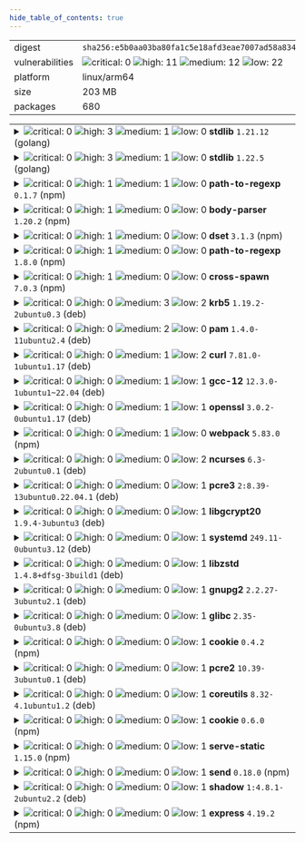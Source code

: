 ```yaml
---
hide_table_of_contents: true
---
```


<table>
<tr><td>digest</td><td><code>sha256:e5b0aa03ba80fa1c5e18afd3eae7007ad58a83465a9b56c95b90884913019af8</code></td><tr><tr><td>vulnerabilities</td><td><img alt="critical: 0" src="https://img.shields.io/badge/critical-0-lightgrey"/> <img alt="high: 11" src="https://img.shields.io/badge/high-11-e25d68"/> <img alt="medium: 12" src="https://img.shields.io/badge/medium-12-fbb552"/> <img alt="low: 22" src="https://img.shields.io/badge/low-22-fce1a9"/> <!-- unspecified: 0 --></td></tr>
<tr><td>platform</td><td>linux/arm64</td></tr>
<tr><td>size</td><td>203 MB</td></tr>
<tr><td>packages</td><td>680</td></tr>
</table>
</details></table>
</details>

<table>
<tr><td valign="top">
<details><summary><img alt="critical: 0" src="https://img.shields.io/badge/C-0-lightgrey"/> <img alt="high: 3" src="https://img.shields.io/badge/H-3-e25d68"/> <img alt="medium: 1" src="https://img.shields.io/badge/M-1-fbb552"/> <img alt="low: 0" src="https://img.shields.io/badge/L-0-lightgrey"/> <!-- unspecified: 0 --><strong>stdlib</strong> <code>1.21.12</code> (golang)</summary>

<small><code>pkg:golang/stdlib@1.21.12</code></small><br/>
<a href="https://scout.docker.com/v/CVE-2024-34158?s=golang&n=stdlib&t=golang&vr=%3C1.22.7"><img alt="high : CVE--2024--34158" src="https://img.shields.io/badge/CVE--2024--34158-lightgrey?label=high%20&labelColor=e25d68"/></a> 

<table>
<tr><td>Affected range</td><td><code>&lt;1.22.7</code></td></tr>
<tr><td>Fixed version</td><td><code>1.22.7</code></td></tr>
<tr><td>EPSS Score</td><td><code>0.045%</code></td></tr>
<tr><td>EPSS Percentile</td><td><code>17th percentile</code></td></tr>
</table>

<details><summary>Description</summary>
<blockquote>

Calling Parse on a "// +build" build tag line with deeply nested expressions can cause a panic due to stack exhaustion.

</blockquote>
</details>

<a href="https://scout.docker.com/v/CVE-2024-34156?s=golang&n=stdlib&t=golang&vr=%3C1.22.7"><img alt="high : CVE--2024--34156" src="https://img.shields.io/badge/CVE--2024--34156-lightgrey?label=high%20&labelColor=e25d68"/></a> 

<table>
<tr><td>Affected range</td><td><code>&lt;1.22.7</code></td></tr>
<tr><td>Fixed version</td><td><code>1.22.7</code></td></tr>
<tr><td>EPSS Score</td><td><code>0.045%</code></td></tr>
<tr><td>EPSS Percentile</td><td><code>17th percentile</code></td></tr>
</table>

<details><summary>Description</summary>
<blockquote>

Calling Decoder.Decode on a message which contains deeply nested structures can cause a panic due to stack exhaustion. This is a follow-up to CVE-2022-30635.

</blockquote>
</details>

<a href="https://scout.docker.com/v/CVE-2022-30635?s=golang&n=stdlib&t=golang&vr=%3C1.22.7"><img alt="high : CVE--2022--30635" src="https://img.shields.io/badge/CVE--2022--30635-lightgrey?label=high%20&labelColor=e25d68"/></a> 

<table>
<tr><td>Affected range</td><td><code>&lt;1.22.7</code></td></tr>
<tr><td>Fixed version</td><td><code>1.22.7</code></td></tr>
<tr><td>EPSS Score</td><td><code>0.218%</code></td></tr>
<tr><td>EPSS Percentile</td><td><code>59th percentile</code></td></tr>
</table>

<details><summary>Description</summary>
<blockquote>

Calling Decoder.Decode on a message which contains deeply nested structures can cause a panic due to stack exhaustion. This is a follow-up to CVE-2022-30635.

</blockquote>
</details>

<a href="https://scout.docker.com/v/CVE-2024-34155?s=golang&n=stdlib&t=golang&vr=%3C1.22.7"><img alt="medium : CVE--2024--34155" src="https://img.shields.io/badge/CVE--2024--34155-lightgrey?label=medium%20&labelColor=fbb552"/></a> 

<table>
<tr><td>Affected range</td><td><code>&lt;1.22.7</code></td></tr>
<tr><td>Fixed version</td><td><code>1.22.7</code></td></tr>
<tr><td>EPSS Score</td><td><code>0.045%</code></td></tr>
<tr><td>EPSS Percentile</td><td><code>17th percentile</code></td></tr>
</table>

<details><summary>Description</summary>
<blockquote>

Calling any of the Parse functions on Go source code which contains deeply nested literals can cause a panic due to stack exhaustion.

</blockquote>
</details>
</details></td></tr>

<tr><td valign="top">
<details><summary><img alt="critical: 0" src="https://img.shields.io/badge/C-0-lightgrey"/> <img alt="high: 3" src="https://img.shields.io/badge/H-3-e25d68"/> <img alt="medium: 1" src="https://img.shields.io/badge/M-1-fbb552"/> <img alt="low: 0" src="https://img.shields.io/badge/L-0-lightgrey"/> <!-- unspecified: 0 --><strong>stdlib</strong> <code>1.22.5</code> (golang)</summary>

<small><code>pkg:golang/stdlib@1.22.5</code></small><br/>
<a href="https://scout.docker.com/v/CVE-2024-34158?s=golang&n=stdlib&t=golang&vr=%3C1.22.7"><img alt="high : CVE--2024--34158" src="https://img.shields.io/badge/CVE--2024--34158-lightgrey?label=high%20&labelColor=e25d68"/></a> 

<table>
<tr><td>Affected range</td><td><code>&lt;1.22.7</code></td></tr>
<tr><td>Fixed version</td><td><code>1.22.7</code></td></tr>
<tr><td>EPSS Score</td><td><code>0.045%</code></td></tr>
<tr><td>EPSS Percentile</td><td><code>17th percentile</code></td></tr>
</table>

<details><summary>Description</summary>
<blockquote>

Calling Parse on a "// +build" build tag line with deeply nested expressions can cause a panic due to stack exhaustion.

</blockquote>
</details>

<a href="https://scout.docker.com/v/CVE-2024-34156?s=golang&n=stdlib&t=golang&vr=%3C1.22.7"><img alt="high : CVE--2024--34156" src="https://img.shields.io/badge/CVE--2024--34156-lightgrey?label=high%20&labelColor=e25d68"/></a> 

<table>
<tr><td>Affected range</td><td><code>&lt;1.22.7</code></td></tr>
<tr><td>Fixed version</td><td><code>1.22.7</code></td></tr>
<tr><td>EPSS Score</td><td><code>0.045%</code></td></tr>
<tr><td>EPSS Percentile</td><td><code>17th percentile</code></td></tr>
</table>

<details><summary>Description</summary>
<blockquote>

Calling Decoder.Decode on a message which contains deeply nested structures can cause a panic due to stack exhaustion. This is a follow-up to CVE-2022-30635.

</blockquote>
</details>

<a href="https://scout.docker.com/v/CVE-2022-30635?s=golang&n=stdlib&t=golang&vr=%3C1.22.7"><img alt="high : CVE--2022--30635" src="https://img.shields.io/badge/CVE--2022--30635-lightgrey?label=high%20&labelColor=e25d68"/></a> 

<table>
<tr><td>Affected range</td><td><code>&lt;1.22.7</code></td></tr>
<tr><td>Fixed version</td><td><code>1.22.7</code></td></tr>
<tr><td>EPSS Score</td><td><code>0.218%</code></td></tr>
<tr><td>EPSS Percentile</td><td><code>59th percentile</code></td></tr>
</table>

<details><summary>Description</summary>
<blockquote>

Calling Decoder.Decode on a message which contains deeply nested structures can cause a panic due to stack exhaustion. This is a follow-up to CVE-2022-30635.

</blockquote>
</details>

<a href="https://scout.docker.com/v/CVE-2024-34155?s=golang&n=stdlib&t=golang&vr=%3C1.22.7"><img alt="medium : CVE--2024--34155" src="https://img.shields.io/badge/CVE--2024--34155-lightgrey?label=medium%20&labelColor=fbb552"/></a> 

<table>
<tr><td>Affected range</td><td><code>&lt;1.22.7</code></td></tr>
<tr><td>Fixed version</td><td><code>1.22.7</code></td></tr>
<tr><td>EPSS Score</td><td><code>0.045%</code></td></tr>
<tr><td>EPSS Percentile</td><td><code>17th percentile</code></td></tr>
</table>

<details><summary>Description</summary>
<blockquote>

Calling any of the Parse functions on Go source code which contains deeply nested literals can cause a panic due to stack exhaustion.

</blockquote>
</details>
</details></td></tr>

<tr><td valign="top">
<details><summary><img alt="critical: 0" src="https://img.shields.io/badge/C-0-lightgrey"/> <img alt="high: 1" src="https://img.shields.io/badge/H-1-e25d68"/> <img alt="medium: 1" src="https://img.shields.io/badge/M-1-fbb552"/> <img alt="low: 0" src="https://img.shields.io/badge/L-0-lightgrey"/> <!-- unspecified: 0 --><strong>path-to-regexp</strong> <code>0.1.7</code> (npm)</summary>

<small><code>pkg:npm/path-to-regexp@0.1.7</code></small><br/>
<a href="https://scout.docker.com/v/CVE-2024-45296?s=github&n=path-to-regexp&t=npm&vr=%3C0.1.10"><img alt="high 7.7: CVE--2024--45296" src="https://img.shields.io/badge/CVE--2024--45296-lightgrey?label=high%207.7&labelColor=e25d68"/></a> <i>Inefficient Regular Expression Complexity</i>

<table>
<tr><td>Affected range</td><td><code>&lt;0.1.10</code></td></tr>
<tr><td>Fixed version</td><td><code>0.1.10</code></td></tr>
<tr><td>CVSS Score</td><td><code>7.7</code></td></tr>
<tr><td>CVSS Vector</td><td><code>CVSS:4.0/AV:N/AC:L/AT:N/PR:N/UI:N/VC:N/VI:N/VA:H/SC:N/SI:N/SA:N/E:P</code></td></tr>
<tr><td>EPSS Score</td><td><code>0.045%</code></td></tr>
<tr><td>EPSS Percentile</td><td><code>17th percentile</code></td></tr>
</table>

<details><summary>Description</summary>
<blockquote>

### Impact

A bad regular expression is generated any time you have two parameters within a single segment, separated by something that is not a period (`.`). For example, `/:a-:b`.

### Patches

For users of 0.1, upgrade to `0.1.10`. All other users should upgrade to `8.0.0`.

These versions add backtrack protection when a custom regex pattern is not provided:

- [0.1.10](https://github.com/pillarjs/path-to-regexp/releases/tag/v0.1.10)
- [1.9.0](https://github.com/pillarjs/path-to-regexp/releases/tag/v1.9.0)
- [3.3.0](https://github.com/pillarjs/path-to-regexp/releases/tag/v3.3.0)
- [6.3.0](https://github.com/pillarjs/path-to-regexp/releases/tag/v6.3.0)

They do not protect against vulnerable user supplied capture groups. Protecting against explicit user patterns is out of scope for old versions and not considered a vulnerability.

Version [7.1.0](https://github.com/pillarjs/path-to-regexp/releases/tag/v7.1.0) can enable `strict: true` and get an error when the regular expression might be bad.

Version [8.0.0](https://github.com/pillarjs/path-to-regexp/releases/tag/v8.0.0) removes the features that can cause a ReDoS.

### Workarounds

All versions can be patched by providing a custom regular expression for parameters after the first in a single segment. As long as the custom regular expression does not match the text before the parameter, you will be safe. For example, change `/:a-:b` to `/:a-:b([^-/]+)`.

If paths cannot be rewritten and versions cannot be upgraded, another alternative is to limit the URL length. For example, halving the attack string improves performance by 4x faster.

### Details

Using `/:a-:b` will produce the regular expression `/^\/([^\/]+?)-([^\/]+?)\/?$/`. This can be exploited by a path such as `/a${'-a'.repeat(8_000)}/a`. [OWASP](https://owasp.org/www-community/attacks/Regular_expression_Denial_of_Service_-_ReDoS) has a good example of why this occurs, but the TL;DR is the `/a` at the end ensures this route would never match but due to naive backtracking it will still attempt every combination of the `:a-:b` on the repeated 8,000 `-a`.

Because JavaScript is single threaded and regex matching runs on the main thread, poor performance will block the event loop and can lead to a DoS. In local benchmarks, exploiting the unsafe regex will result in performance that is over 1000x worse than the safe regex. In a more realistic environment using Express v4 and 10 concurrent connections, this translated to average latency of ~600ms vs 1ms.

### References

* [OWASP](https://owasp.org/www-community/attacks/Regular_expression_Denial_of_Service_-_ReDoS)
* [Detailed blog post](https://blakeembrey.com/posts/2024-09-web-redos/)

</blockquote>
</details>

<a href="https://scout.docker.com/v/CVE-2024-52798?s=github&n=path-to-regexp&t=npm&vr=%3C0.1.12"><img alt="medium : CVE--2024--52798" src="https://img.shields.io/badge/CVE--2024--52798-lightgrey?label=medium%20&labelColor=fbb552"/></a> <i>Inefficient Regular Expression Complexity</i>

<table>
<tr><td>Affected range</td><td><code>&lt;0.1.12</code></td></tr>
<tr><td>Fixed version</td><td><code>0.1.12</code></td></tr>
<tr><td>EPSS Score</td><td><code>0.043%</code></td></tr>
<tr><td>EPSS Percentile</td><td><code>11th percentile</code></td></tr>
</table>

<details><summary>Description</summary>
<blockquote>

### Impact

The regular expression that is vulnerable to backtracking can be generated in the 0.1.x release of `path-to-regexp`, originally reported in CVE-2024-45296

### Patches

Upgrade to 0.1.12.

### Workarounds

Avoid using two parameters within a single path segment, when the separator is not `.` (e.g. no `/:a-:b`). Alternatively, you can define the regex used for both parameters and ensure they do not overlap to allow backtracking.

### References

- https://github.com/advisories/GHSA-9wv6-86v2-598j
- https://blakeembrey.com/posts/2024-09-web-redos/

</blockquote>
</details>
</details></td></tr>

<tr><td valign="top">
<details><summary><img alt="critical: 0" src="https://img.shields.io/badge/C-0-lightgrey"/> <img alt="high: 1" src="https://img.shields.io/badge/H-1-e25d68"/> <img alt="medium: 0" src="https://img.shields.io/badge/M-0-lightgrey"/> <img alt="low: 0" src="https://img.shields.io/badge/L-0-lightgrey"/> <!-- unspecified: 0 --><strong>body-parser</strong> <code>1.20.2</code> (npm)</summary>

<small><code>pkg:npm/body-parser@1.20.2</code></small><br/>
<a href="https://scout.docker.com/v/CVE-2024-45590?s=github&n=body-parser&t=npm&vr=%3C1.20.3"><img alt="high 8.7: CVE--2024--45590" src="https://img.shields.io/badge/CVE--2024--45590-lightgrey?label=high%208.7&labelColor=e25d68"/></a> <i>Asymmetric Resource Consumption (Amplification)</i>

<table>
<tr><td>Affected range</td><td><code>&lt;1.20.3</code></td></tr>
<tr><td>Fixed version</td><td><code>1.20.3</code></td></tr>
<tr><td>CVSS Score</td><td><code>8.7</code></td></tr>
<tr><td>CVSS Vector</td><td><code>CVSS:4.0/AV:N/AC:L/AT:N/PR:N/UI:N/VC:N/VI:N/VA:H/SC:N/SI:N/SA:N</code></td></tr>
<tr><td>EPSS Score</td><td><code>0.046%</code></td></tr>
<tr><td>EPSS Percentile</td><td><code>19th percentile</code></td></tr>
</table>

<details><summary>Description</summary>
<blockquote>

### Impact

body-parser <1.20.3 is vulnerable to denial of service when url encoding is enabled. A malicious actor using a specially crafted payload could flood the server with a large number of requests, resulting in denial of service.

### Patches

this issue is patched in 1.20.3

### References


</blockquote>
</details>
</details></td></tr>

<tr><td valign="top">
<details><summary><img alt="critical: 0" src="https://img.shields.io/badge/C-0-lightgrey"/> <img alt="high: 1" src="https://img.shields.io/badge/H-1-e25d68"/> <img alt="medium: 0" src="https://img.shields.io/badge/M-0-lightgrey"/> <img alt="low: 0" src="https://img.shields.io/badge/L-0-lightgrey"/> <!-- unspecified: 0 --><strong>dset</strong> <code>3.1.3</code> (npm)</summary>

<small><code>pkg:npm/dset@3.1.3</code></small><br/>
<a href="https://scout.docker.com/v/CVE-2024-21529?s=github&n=dset&t=npm&vr=%3C3.1.4"><img alt="high 8.8: CVE--2024--21529" src="https://img.shields.io/badge/CVE--2024--21529-lightgrey?label=high%208.8&labelColor=e25d68"/></a> <i>Improperly Controlled Modification of Object Prototype Attributes ('Prototype Pollution')</i>

<table>
<tr><td>Affected range</td><td><code>&lt;3.1.4</code></td></tr>
<tr><td>Fixed version</td><td><code>3.1.4</code></td></tr>
<tr><td>CVSS Score</td><td><code>8.8</code></td></tr>
<tr><td>CVSS Vector</td><td><code>CVSS:4.0/AV:N/AC:L/AT:N/PR:N/UI:N/VC:N/VI:H/VA:L/SC:N/SI:N/SA:N</code></td></tr>
<tr><td>EPSS Score</td><td><code>0.043%</code></td></tr>
<tr><td>EPSS Percentile</td><td><code>11th percentile</code></td></tr>
</table>

<details><summary>Description</summary>
<blockquote>

Versions of the package dset before 3.1.4 are vulnerable to Prototype Pollution via the dset function due improper user input sanitization. This vulnerability allows the attacker to inject malicious object property using the built-in Object property __proto__, which is recursively assigned to all the objects in the program.

</blockquote>
</details>
</details></td></tr>

<tr><td valign="top">
<details><summary><img alt="critical: 0" src="https://img.shields.io/badge/C-0-lightgrey"/> <img alt="high: 1" src="https://img.shields.io/badge/H-1-e25d68"/> <img alt="medium: 0" src="https://img.shields.io/badge/M-0-lightgrey"/> <img alt="low: 0" src="https://img.shields.io/badge/L-0-lightgrey"/> <!-- unspecified: 0 --><strong>path-to-regexp</strong> <code>1.8.0</code> (npm)</summary>

<small><code>pkg:npm/path-to-regexp@1.8.0</code></small><br/>
<a href="https://scout.docker.com/v/CVE-2024-45296?s=github&n=path-to-regexp&t=npm&vr=%3E%3D0.2.0%2C%3C1.9.0"><img alt="high 7.7: CVE--2024--45296" src="https://img.shields.io/badge/CVE--2024--45296-lightgrey?label=high%207.7&labelColor=e25d68"/></a> <i>Inefficient Regular Expression Complexity</i>

<table>
<tr><td>Affected range</td><td><code>>=0.2.0<br/><1.9.0</code></td></tr>
<tr><td>Fixed version</td><td><code>1.9.0</code></td></tr>
<tr><td>CVSS Score</td><td><code>7.7</code></td></tr>
<tr><td>CVSS Vector</td><td><code>CVSS:4.0/AV:N/AC:L/AT:N/PR:N/UI:N/VC:N/VI:N/VA:H/SC:N/SI:N/SA:N/E:P</code></td></tr>
<tr><td>EPSS Score</td><td><code>0.045%</code></td></tr>
<tr><td>EPSS Percentile</td><td><code>17th percentile</code></td></tr>
</table>

<details><summary>Description</summary>
<blockquote>

### Impact

A bad regular expression is generated any time you have two parameters within a single segment, separated by something that is not a period (`.`). For example, `/:a-:b`.

### Patches

For users of 0.1, upgrade to `0.1.10`. All other users should upgrade to `8.0.0`.

These versions add backtrack protection when a custom regex pattern is not provided:

- [0.1.10](https://github.com/pillarjs/path-to-regexp/releases/tag/v0.1.10)
- [1.9.0](https://github.com/pillarjs/path-to-regexp/releases/tag/v1.9.0)
- [3.3.0](https://github.com/pillarjs/path-to-regexp/releases/tag/v3.3.0)
- [6.3.0](https://github.com/pillarjs/path-to-regexp/releases/tag/v6.3.0)

They do not protect against vulnerable user supplied capture groups. Protecting against explicit user patterns is out of scope for old versions and not considered a vulnerability.

Version [7.1.0](https://github.com/pillarjs/path-to-regexp/releases/tag/v7.1.0) can enable `strict: true` and get an error when the regular expression might be bad.

Version [8.0.0](https://github.com/pillarjs/path-to-regexp/releases/tag/v8.0.0) removes the features that can cause a ReDoS.

### Workarounds

All versions can be patched by providing a custom regular expression for parameters after the first in a single segment. As long as the custom regular expression does not match the text before the parameter, you will be safe. For example, change `/:a-:b` to `/:a-:b([^-/]+)`.

If paths cannot be rewritten and versions cannot be upgraded, another alternative is to limit the URL length. For example, halving the attack string improves performance by 4x faster.

### Details

Using `/:a-:b` will produce the regular expression `/^\/([^\/]+?)-([^\/]+?)\/?$/`. This can be exploited by a path such as `/a${'-a'.repeat(8_000)}/a`. [OWASP](https://owasp.org/www-community/attacks/Regular_expression_Denial_of_Service_-_ReDoS) has a good example of why this occurs, but the TL;DR is the `/a` at the end ensures this route would never match but due to naive backtracking it will still attempt every combination of the `:a-:b` on the repeated 8,000 `-a`.

Because JavaScript is single threaded and regex matching runs on the main thread, poor performance will block the event loop and can lead to a DoS. In local benchmarks, exploiting the unsafe regex will result in performance that is over 1000x worse than the safe regex. In a more realistic environment using Express v4 and 10 concurrent connections, this translated to average latency of ~600ms vs 1ms.

### References

* [OWASP](https://owasp.org/www-community/attacks/Regular_expression_Denial_of_Service_-_ReDoS)
* [Detailed blog post](https://blakeembrey.com/posts/2024-09-web-redos/)

</blockquote>
</details>
</details></td></tr>

<tr><td valign="top">
<details><summary><img alt="critical: 0" src="https://img.shields.io/badge/C-0-lightgrey"/> <img alt="high: 1" src="https://img.shields.io/badge/H-1-e25d68"/> <img alt="medium: 0" src="https://img.shields.io/badge/M-0-lightgrey"/> <img alt="low: 0" src="https://img.shields.io/badge/L-0-lightgrey"/> <!-- unspecified: 0 --><strong>cross-spawn</strong> <code>7.0.3</code> (npm)</summary>

<small><code>pkg:npm/cross-spawn@7.0.3</code></small><br/>
<a href="https://scout.docker.com/v/CVE-2024-21538?s=github&n=cross-spawn&t=npm&vr=%3E%3D7.0.0%2C%3C7.0.5"><img alt="high 7.5: CVE--2024--21538" src="https://img.shields.io/badge/CVE--2024--21538-lightgrey?label=high%207.5&labelColor=e25d68"/></a> <i>Inefficient Regular Expression Complexity</i>

<table>
<tr><td>Affected range</td><td><code>>=7.0.0<br/><7.0.5</code></td></tr>
<tr><td>Fixed version</td><td><code>7.0.5</code></td></tr>
<tr><td>CVSS Score</td><td><code>7.5</code></td></tr>
<tr><td>CVSS Vector</td><td><code>CVSS:3.1/AV:N/AC:L/PR:N/UI:N/S:U/C:N/I:N/A:H</code></td></tr>
<tr><td>EPSS Score</td><td><code>0.045%</code></td></tr>
<tr><td>EPSS Percentile</td><td><code>17th percentile</code></td></tr>
</table>

<details><summary>Description</summary>
<blockquote>

Versions of the package cross-spawn before 7.0.5 are vulnerable to Regular Expression Denial of Service (ReDoS) due to improper input sanitization. An attacker can increase the CPU usage and crash the program by crafting a very large and well crafted string.

</blockquote>
</details>
</details></td></tr>

<tr><td valign="top">
<details><summary><img alt="critical: 0" src="https://img.shields.io/badge/C-0-lightgrey"/> <img alt="high: 0" src="https://img.shields.io/badge/H-0-lightgrey"/> <img alt="medium: 3" src="https://img.shields.io/badge/M-3-fbb552"/> <img alt="low: 2" src="https://img.shields.io/badge/L-2-fce1a9"/> <!-- unspecified: 0 --><strong>krb5</strong> <code>1.19.2-2ubuntu0.3</code> (deb)</summary>

<small><code>pkg:deb/ubuntu/krb5@1.19.2-2ubuntu0.3?os_distro=jammy&os_name=ubuntu&os_version=22.04</code></small><br/>
<a href="https://scout.docker.com/v/CVE-2024-37371?s=ubuntu&n=krb5&ns=ubuntu&t=deb&osn=ubuntu&osv=22.04&vr=%3C1.19.2-2ubuntu0.4"><img alt="medium 9.1: CVE--2024--37371" src="https://img.shields.io/badge/CVE--2024--37371-lightgrey?label=medium%209.1&labelColor=fbb552"/></a> 

<table>
<tr><td>Affected range</td><td><code>&lt;1.19.2-2ubuntu0.4</code></td></tr>
<tr><td>Fixed version</td><td><code>1.19.2-2ubuntu0.4</code></td></tr>
<tr><td>CVSS Score</td><td><code>9.1</code></td></tr>
<tr><td>CVSS Vector</td><td><code>CVSS:3.1/AV:N/AC:L/PR:N/UI:N/S:U/C:H/I:N/A:H</code></td></tr>
<tr><td>EPSS Score</td><td><code>0.114%</code></td></tr>
<tr><td>EPSS Percentile</td><td><code>46th percentile</code></td></tr>
</table>

<details><summary>Description</summary>
<blockquote>

In MIT Kerberos 5 (aka krb5) before 1.21.3, an attacker can cause invalid memory reads during GSS message token handling by sending message tokens with invalid length fields.

</blockquote>
</details>

<a href="https://scout.docker.com/v/CVE-2024-37370?s=ubuntu&n=krb5&ns=ubuntu&t=deb&osn=ubuntu&osv=22.04&vr=%3C1.19.2-2ubuntu0.4"><img alt="medium 7.5: CVE--2024--37370" src="https://img.shields.io/badge/CVE--2024--37370-lightgrey?label=medium%207.5&labelColor=fbb552"/></a> 

<table>
<tr><td>Affected range</td><td><code>&lt;1.19.2-2ubuntu0.4</code></td></tr>
<tr><td>Fixed version</td><td><code>1.19.2-2ubuntu0.4</code></td></tr>
<tr><td>CVSS Score</td><td><code>7.5</code></td></tr>
<tr><td>CVSS Vector</td><td><code>CVSS:3.1/AV:N/AC:L/PR:N/UI:N/S:U/C:H/I:N/A:N</code></td></tr>
<tr><td>EPSS Score</td><td><code>0.114%</code></td></tr>
<tr><td>EPSS Percentile</td><td><code>46th percentile</code></td></tr>
</table>

<details><summary>Description</summary>
<blockquote>

In MIT Kerberos 5 (aka krb5) before 1.21.3, an attacker can modify the plaintext Extra Count field of a confidential GSS krb5 wrap token, causing the unwrapped token to appear truncated to the application.

</blockquote>
</details>

<a href="https://scout.docker.com/v/CVE-2024-26462?s=ubuntu&n=krb5&ns=ubuntu&t=deb&osn=ubuntu&osv=22.04&vr=%3E%3D0"><img alt="medium : CVE--2024--26462" src="https://img.shields.io/badge/CVE--2024--26462-lightgrey?label=medium%20&labelColor=fbb552"/></a> 

<table>
<tr><td>Affected range</td><td><code>>=0</code></td></tr>
<tr><td>Fixed version</td><td><strong>Not Fixed</strong></td></tr>
<tr><td>EPSS Score</td><td><code>0.043%</code></td></tr>
<tr><td>EPSS Percentile</td><td><code>11th percentile</code></td></tr>
</table>

<details><summary>Description</summary>
<blockquote>

Kerberos 5 (aka krb5) 1.21.2 contains a memory leak vulnerability in /krb5/src/kdc/ndr.c.

</blockquote>
</details>

<a href="https://scout.docker.com/v/CVE-2024-26461?s=ubuntu&n=krb5&ns=ubuntu&t=deb&osn=ubuntu&osv=22.04&vr=%3E%3D0"><img alt="low : CVE--2024--26461" src="https://img.shields.io/badge/CVE--2024--26461-lightgrey?label=low%20&labelColor=fce1a9"/></a> 

<table>
<tr><td>Affected range</td><td><code>>=0</code></td></tr>
<tr><td>Fixed version</td><td><strong>Not Fixed</strong></td></tr>
<tr><td>EPSS Score</td><td><code>0.043%</code></td></tr>
<tr><td>EPSS Percentile</td><td><code>11th percentile</code></td></tr>
</table>

<details><summary>Description</summary>
<blockquote>

Kerberos 5 (aka krb5) 1.21.2 contains a memory leak vulnerability in /krb5/src/lib/gssapi/krb5/k5sealv3.c.

</blockquote>
</details>

<a href="https://scout.docker.com/v/CVE-2024-26458?s=ubuntu&n=krb5&ns=ubuntu&t=deb&osn=ubuntu&osv=22.04&vr=%3E%3D0"><img alt="low : CVE--2024--26458" src="https://img.shields.io/badge/CVE--2024--26458-lightgrey?label=low%20&labelColor=fce1a9"/></a> 

<table>
<tr><td>Affected range</td><td><code>>=0</code></td></tr>
<tr><td>Fixed version</td><td><strong>Not Fixed</strong></td></tr>
<tr><td>EPSS Score</td><td><code>0.043%</code></td></tr>
<tr><td>EPSS Percentile</td><td><code>11th percentile</code></td></tr>
</table>

<details><summary>Description</summary>
<blockquote>

Kerberos 5 (aka krb5) 1.21.2 contains a memory leak in /krb5/src/lib/rpc/pmap_rmt.c.

</blockquote>
</details>
</details></td></tr>

<tr><td valign="top">
<details><summary><img alt="critical: 0" src="https://img.shields.io/badge/C-0-lightgrey"/> <img alt="high: 0" src="https://img.shields.io/badge/H-0-lightgrey"/> <img alt="medium: 2" src="https://img.shields.io/badge/M-2-fbb552"/> <img alt="low: 0" src="https://img.shields.io/badge/L-0-lightgrey"/> <!-- unspecified: 0 --><strong>pam</strong> <code>1.4.0-11ubuntu2.4</code> (deb)</summary>

<small><code>pkg:deb/ubuntu/pam@1.4.0-11ubuntu2.4?os_distro=jammy&os_name=ubuntu&os_version=22.04</code></small><br/>
<a href="https://scout.docker.com/v/CVE-2024-10963?s=ubuntu&n=pam&ns=ubuntu&t=deb&osn=ubuntu&osv=22.04&vr=%3E%3D0"><img alt="medium 7.4: CVE--2024--10963" src="https://img.shields.io/badge/CVE--2024--10963-lightgrey?label=medium%207.4&labelColor=fbb552"/></a> 

<table>
<tr><td>Affected range</td><td><code>>=0</code></td></tr>
<tr><td>Fixed version</td><td><strong>Not Fixed</strong></td></tr>
<tr><td>CVSS Score</td><td><code>7.4</code></td></tr>
<tr><td>CVSS Vector</td><td><code>CVSS:3.1/AV:N/AC:H/PR:N/UI:N/S:U/C:H/I:H/A:N</code></td></tr>
<tr><td>EPSS Score</td><td><code>0.091%</code></td></tr>
<tr><td>EPSS Percentile</td><td><code>40th percentile</code></td></tr>
</table>

<details><summary>Description</summary>
<blockquote>

A flaw was found in pam_access, where certain rules in its configuration file are mistakenly treated as hostnames. This vulnerability allows attackers to trick the system by pretending to be a trusted hostname, gaining unauthorized access. This issue poses a risk for systems that rely on this feature to control who can access certain services or terminals.

</blockquote>
</details>

<a href="https://scout.docker.com/v/CVE-2024-10041?s=ubuntu&n=pam&ns=ubuntu&t=deb&osn=ubuntu&osv=22.04&vr=%3E%3D0"><img alt="medium 4.7: CVE--2024--10041" src="https://img.shields.io/badge/CVE--2024--10041-lightgrey?label=medium%204.7&labelColor=fbb552"/></a> 

<table>
<tr><td>Affected range</td><td><code>>=0</code></td></tr>
<tr><td>Fixed version</td><td><strong>Not Fixed</strong></td></tr>
<tr><td>CVSS Score</td><td><code>4.7</code></td></tr>
<tr><td>CVSS Vector</td><td><code>CVSS:3.1/AV:L/AC:H/PR:L/UI:N/S:U/C:H/I:N/A:N</code></td></tr>
<tr><td>EPSS Score</td><td><code>0.054%</code></td></tr>
<tr><td>EPSS Percentile</td><td><code>24th percentile</code></td></tr>
</table>

<details><summary>Description</summary>
<blockquote>

A vulnerability was found in PAM. The secret information is stored in memory, where the attacker can trigger the victim program to execute by sending characters to its standard input (stdin). As this occurs, the attacker can train the branch predictor to execute an ROP chain speculatively. This flaw could result in leaked passwords, such as those found in /etc/shadow while performing authentications.

</blockquote>
</details>
</details></td></tr>

<tr><td valign="top">
<details><summary><img alt="critical: 0" src="https://img.shields.io/badge/C-0-lightgrey"/> <img alt="high: 0" src="https://img.shields.io/badge/H-0-lightgrey"/> <img alt="medium: 1" src="https://img.shields.io/badge/M-1-fbb552"/> <img alt="low: 2" src="https://img.shields.io/badge/L-2-fce1a9"/> <!-- unspecified: 0 --><strong>curl</strong> <code>7.81.0-1ubuntu1.17</code> (deb)</summary>

<small><code>pkg:deb/ubuntu/curl@7.81.0-1ubuntu1.17?os_distro=jammy&os_name=ubuntu&os_version=22.04</code></small><br/>
<a href="https://scout.docker.com/v/CVE-2024-8096?s=ubuntu&n=curl&ns=ubuntu&t=deb&osn=ubuntu&osv=22.04&vr=%3C7.81.0-1ubuntu1.18"><img alt="medium : CVE--2024--8096" src="https://img.shields.io/badge/CVE--2024--8096-lightgrey?label=medium%20&labelColor=fbb552"/></a> 

<table>
<tr><td>Affected range</td><td><code>&lt;7.81.0-1ubuntu1.18</code></td></tr>
<tr><td>Fixed version</td><td><code>7.81.0-1ubuntu1.18</code></td></tr>
<tr><td>EPSS Score</td><td><code>0.045%</code></td></tr>
<tr><td>EPSS Percentile</td><td><code>17th percentile</code></td></tr>
</table>

<details><summary>Description</summary>
<blockquote>

When curl is told to use the Certificate Status Request TLS extension, often referred to as OCSP stapling, to verify that the server certificate is valid, it might fail to detect some OCSP problems and instead wrongly consider the response as fine.  If the returned status reports another error than 'revoked' (like for example 'unauthorized') it is not treated as a bad certficate.

</blockquote>
</details>

<a href="https://scout.docker.com/v/CVE-2024-9681?s=ubuntu&n=curl&ns=ubuntu&t=deb&osn=ubuntu&osv=22.04&vr=%3C7.81.0-1ubuntu1.19"><img alt="low 6.5: CVE--2024--9681" src="https://img.shields.io/badge/CVE--2024--9681-lightgrey?label=low%206.5&labelColor=fce1a9"/></a> 

<table>
<tr><td>Affected range</td><td><code>&lt;7.81.0-1ubuntu1.19</code></td></tr>
<tr><td>Fixed version</td><td><code>7.81.0-1ubuntu1.19</code></td></tr>
<tr><td>CVSS Score</td><td><code>6.5</code></td></tr>
<tr><td>CVSS Vector</td><td><code>CVSS:3.1/AV:N/AC:H/PR:N/UI:N/S:U/C:N/I:H/A:L</code></td></tr>
<tr><td>EPSS Score</td><td><code>0.054%</code></td></tr>
<tr><td>EPSS Percentile</td><td><code>25th percentile</code></td></tr>
</table>

<details><summary>Description</summary>
<blockquote>

When curl is asked to use HSTS, the expiry time for a subdomain might overwrite a parent domain's cache entry, making it end sooner or later than otherwise intended.  This affects curl using applications that enable HSTS and use URLs with the insecure `HTTP://` scheme and perform transfers with hosts like `x.example.com` as well as `example.com` where the first host is a subdomain of the second host.  (The HSTS cache either needs to have been populated manually or there needs to have been previous HTTPS accesses done as the cache needs to have entries for the domains involved to trigger this problem.)  When `x.example.com` responds with `Strict-Transport-Security:` headers, this bug can make the subdomain's expiry timeout *bleed over* and get set for the parent domain `example.com` in curl's HSTS cache.  The result of a triggered bug is that HTTP accesses to `example.com` get converted to HTTPS for a different period of time than what was asked for by the origin server. If `example.com` for example stops supporting HTTPS at its expiry time, curl might then fail to access `http://example.com` until the (wrongly set) timeout expires. This bug can also expire the parent's entry *earlier*, thus making curl inadvertently switch back to insecure HTTP earlier than otherwise intended.

</blockquote>
</details>

<a href="https://scout.docker.com/v/CVE-2024-11053?s=ubuntu&n=curl&ns=ubuntu&t=deb&osn=ubuntu&osv=22.04&vr=%3C7.81.0-1ubuntu1.20"><img alt="low : CVE--2024--11053" src="https://img.shields.io/badge/CVE--2024--11053-lightgrey?label=low%20&labelColor=fce1a9"/></a> 

<table>
<tr><td>Affected range</td><td><code>&lt;7.81.0-1ubuntu1.20</code></td></tr>
<tr><td>Fixed version</td><td><code>7.81.0-1ubuntu1.20</code></td></tr>
<tr><td>EPSS Score</td><td><code>0.045%</code></td></tr>
<tr><td>EPSS Percentile</td><td><code>17th percentile</code></td></tr>
</table>

<details><summary>Description</summary>
<blockquote>

When asked to both use a `.netrc` file for credentials and to follow HTTP redirects, curl could leak the password used for the first host to the followed-to host under certain circumstances.  This flaw only manifests itself if the netrc file has an entry that matches the redirect target hostname but the entry either omits just the password or omits both login and password.

</blockquote>
</details>
</details></td></tr>

<tr><td valign="top">
<details><summary><img alt="critical: 0" src="https://img.shields.io/badge/C-0-lightgrey"/> <img alt="high: 0" src="https://img.shields.io/badge/H-0-lightgrey"/> <img alt="medium: 1" src="https://img.shields.io/badge/M-1-fbb552"/> <img alt="low: 1" src="https://img.shields.io/badge/L-1-fce1a9"/> <!-- unspecified: 0 --><strong>gcc-12</strong> <code>12.3.0-1ubuntu1~22.04</code> (deb)</summary>

<small><code>pkg:deb/ubuntu/gcc-12@12.3.0-1ubuntu1~22.04?os_distro=jammy&os_name=ubuntu&os_version=22.04</code></small><br/>
<a href="https://scout.docker.com/v/CVE-2023-4039?s=ubuntu&n=gcc-12&ns=ubuntu&t=deb&osn=ubuntu&osv=22.04&vr=%3E%3D0"><img alt="medium 4.8: CVE--2023--4039" src="https://img.shields.io/badge/CVE--2023--4039-lightgrey?label=medium%204.8&labelColor=fbb552"/></a> 

<table>
<tr><td>Affected range</td><td><code>>=0</code></td></tr>
<tr><td>Fixed version</td><td><strong>Not Fixed</strong></td></tr>
<tr><td>CVSS Score</td><td><code>4.8</code></td></tr>
<tr><td>CVSS Vector</td><td><code>CVSS:3.1/AV:N/AC:H/PR:N/UI:N/S:U/C:L/I:L/A:N</code></td></tr>
<tr><td>EPSS Score</td><td><code>0.064%</code></td></tr>
<tr><td>EPSS Percentile</td><td><code>30th percentile</code></td></tr>
</table>

<details><summary>Description</summary>
<blockquote>

**DISPUTED**A failure in the -fstack-protector feature in GCC-based toolchains that target AArch64 allows an attacker to exploit an existing buffer overflow in dynamically-sized local variables in your application without this being detected. This stack-protector failure only applies to C99-style dynamically-sized local variables or those created using alloca(). The stack-protector operates as intended for statically-sized local variables. The default behavior when the stack-protector detects an overflow is to terminate your application, resulting in controlled loss of availability. An attacker who can exploit a buffer overflow without triggering the stack-protector might be able to change program flow control to cause an uncontrolled loss of availability or to go further and affect confidentiality or integrity. NOTE: The GCC project argues that this is a missed hardening bug and not a vulnerability by itself.

</blockquote>
</details>

<a href="https://scout.docker.com/v/CVE-2022-27943?s=ubuntu&n=gcc-12&ns=ubuntu&t=deb&osn=ubuntu&osv=22.04&vr=%3E%3D0"><img alt="low 5.5: CVE--2022--27943" src="https://img.shields.io/badge/CVE--2022--27943-lightgrey?label=low%205.5&labelColor=fce1a9"/></a> 

<table>
<tr><td>Affected range</td><td><code>>=0</code></td></tr>
<tr><td>Fixed version</td><td><strong>Not Fixed</strong></td></tr>
<tr><td>CVSS Score</td><td><code>5.5</code></td></tr>
<tr><td>CVSS Vector</td><td><code>CVSS:3.1/AV:L/AC:L/PR:N/UI:R/S:U/C:N/I:N/A:H</code></td></tr>
<tr><td>EPSS Score</td><td><code>0.101%</code></td></tr>
<tr><td>EPSS Percentile</td><td><code>43rd percentile</code></td></tr>
</table>

<details><summary>Description</summary>
<blockquote>

libiberty/rust-demangle.c in GNU GCC 11.2 allows stack consumption in demangle_const, as demonstrated by nm-new.

</blockquote>
</details>
</details></td></tr>

<tr><td valign="top">
<details><summary><img alt="critical: 0" src="https://img.shields.io/badge/C-0-lightgrey"/> <img alt="high: 0" src="https://img.shields.io/badge/H-0-lightgrey"/> <img alt="medium: 1" src="https://img.shields.io/badge/M-1-fbb552"/> <img alt="low: 1" src="https://img.shields.io/badge/L-1-fce1a9"/> <!-- unspecified: 0 --><strong>openssl</strong> <code>3.0.2-0ubuntu1.17</code> (deb)</summary>

<small><code>pkg:deb/ubuntu/openssl@3.0.2-0ubuntu1.17?os_distro=jammy&os_name=ubuntu&os_version=22.04</code></small><br/>
<a href="https://scout.docker.com/v/CVE-2024-6119?s=ubuntu&n=openssl&ns=ubuntu&t=deb&osn=ubuntu&osv=22.04&vr=%3C3.0.2-0ubuntu1.18"><img alt="medium : CVE--2024--6119" src="https://img.shields.io/badge/CVE--2024--6119-lightgrey?label=medium%20&labelColor=fbb552"/></a> 

<table>
<tr><td>Affected range</td><td><code>&lt;3.0.2-0ubuntu1.18</code></td></tr>
<tr><td>Fixed version</td><td><code>3.0.2-0ubuntu1.18</code></td></tr>
<tr><td>EPSS Score</td><td><code>0.045%</code></td></tr>
<tr><td>EPSS Percentile</td><td><code>17th percentile</code></td></tr>
</table>

<details><summary>Description</summary>
<blockquote>

Issue summary: Applications performing certificate name checks (e.g., TLS clients checking server certificates) may attempt to read an invalid memory address resulting in abnormal termination of the application process.  Impact summary: Abnormal termination of an application can a cause a denial of service.  Applications performing certificate name checks (e.g., TLS clients checking server certificates) may attempt to read an invalid memory address when comparing the expected name with an `otherName` subject alternative name of an X.509 certificate. This may result in an exception that terminates the application program.  Note that basic certificate chain validation (signatures, dates, ...) is not affected, the denial of service can occur only when the application also specifies an expected DNS name, Email address or IP address.  TLS servers rarely solicit client certificates, and even when they do, they generally don't perform a name check against a reference identifier (expected identity), but rather extract the presented identity after checking the certificate chain.  So TLS servers are generally not affected and the severity of the issue is Moderate.  The FIPS modules in 3.3, 3.2, 3.1 and 3.0 are not affected by this issue.

</blockquote>
</details>

<a href="https://scout.docker.com/v/CVE-2024-41996?s=ubuntu&n=openssl&ns=ubuntu&t=deb&osn=ubuntu&osv=22.04&vr=%3E%3D0"><img alt="low : CVE--2024--41996" src="https://img.shields.io/badge/CVE--2024--41996-lightgrey?label=low%20&labelColor=fce1a9"/></a> 

<table>
<tr><td>Affected range</td><td><code>>=0</code></td></tr>
<tr><td>Fixed version</td><td><strong>Not Fixed</strong></td></tr>
<tr><td>EPSS Score</td><td><code>0.045%</code></td></tr>
<tr><td>EPSS Percentile</td><td><code>17th percentile</code></td></tr>
</table>

<details><summary>Description</summary>
<blockquote>

Validating the order of the public keys in the Diffie-Hellman Key Agreement Protocol, when an approved safe prime is used, allows remote attackers (from the client side) to trigger unnecessarily expensive server-side DHE modular-exponentiation calculations. The client may cause asymmetric resource consumption. The basic attack scenario is that the client must claim that it can only communicate with DHE, and the server must be configured to allow DHE and validate the order of the public key.

</blockquote>
</details>
</details></td></tr>

<tr><td valign="top">
<details><summary><img alt="critical: 0" src="https://img.shields.io/badge/C-0-lightgrey"/> <img alt="high: 0" src="https://img.shields.io/badge/H-0-lightgrey"/> <img alt="medium: 1" src="https://img.shields.io/badge/M-1-fbb552"/> <img alt="low: 0" src="https://img.shields.io/badge/L-0-lightgrey"/> <!-- unspecified: 0 --><strong>webpack</strong> <code>5.83.0</code> (npm)</summary>

<small><code>pkg:npm/webpack@5.83.0</code></small><br/>
<a href="https://scout.docker.com/v/CVE-2024-43788?s=github&n=webpack&t=npm&vr=%3E%3D5.0.0-alpha.0%2C%3C5.94.0"><img alt="medium 6.1: CVE--2024--43788" src="https://img.shields.io/badge/CVE--2024--43788-lightgrey?label=medium%206.1&labelColor=fbb552"/></a> <i>Improper Neutralization of Input During Web Page Generation ('Cross-site Scripting')</i>

<table>
<tr><td>Affected range</td><td><code>>=5.0.0-alpha.0<br/><5.94.0</code></td></tr>
<tr><td>Fixed version</td><td><code>5.94.0</code></td></tr>
<tr><td>CVSS Score</td><td><code>6.1</code></td></tr>
<tr><td>CVSS Vector</td><td><code>CVSS:4.0/AV:N/AC:L/AT:P/PR:L/UI:N/VC:L/VI:L/VA:H/SC:N/SI:N/SA:N</code></td></tr>
<tr><td>EPSS Score</td><td><code>0.059%</code></td></tr>
<tr><td>EPSS Percentile</td><td><code>27th percentile</code></td></tr>
</table>

<details><summary>Description</summary>
<blockquote>

### Summary

We discovered a DOM Clobbering vulnerability in Webpack’s `AutoPublicPathRuntimeModule`. The DOM Clobbering gadget in the module can lead to cross-site scripting (XSS) in web pages where scriptless attacker-controlled HTML elements (e.g., an `img` tag with an unsanitized `name` attribute) are present.

We found the real-world exploitation of this gadget in the Canvas LMS which allows XSS attack happens through an javascript code compiled by Webpack (the vulnerable part is from Webpack). We believe this is a severe issue. If Webpack’s code is not resilient to DOM Clobbering attacks, it could lead to significant security vulnerabilities in any web application using Webpack-compiled code.


### Details

#### Backgrounds

DOM Clobbering is a type of code-reuse attack where the attacker first embeds a piece of non-script, seemingly benign HTML markups in the webpage (e.g. through a post or comment) and leverages the gadgets (pieces of js code) living in the existing javascript code to transform it into executable code. More for information about DOM Clobbering, here are some references:

[1] https://scnps.co/papers/sp23_domclob.pdf
[2] https://research.securitum.com/xss-in-amp4email-dom-clobbering/


#### Gadgets found in Webpack

We identified a DOM Clobbering vulnerability in Webpack’s `AutoPublicPathRuntimeModule`. When the `output.publicPath` field in the configuration is not set or is set to `auto`, the following code is generated in the bundle to dynamically resolve and load additional JavaScript files:

```
/******/ 	/* webpack/runtime/publicPath */
/******/ 	(() => {
/******/ 		var scriptUrl;
/******/ 		if (__webpack_require__.g.importScripts) scriptUrl = __webpack_require__.g.location + "";
/******/ 		var document = __webpack_require__.g.document;
/******/ 		if (!scriptUrl && document) {
/******/ 			if (document.currentScript)
/******/ 				scriptUrl = document.currentScript.src;
/******/ 			if (!scriptUrl) {
/******/ 				var scripts = document.getElementsByTagName("script");
/******/ 				if(scripts.length) {
/******/ 					var i = scripts.length - 1;
/******/ 					while (i > -1 && (!scriptUrl || !/^http(s?):/.test(scriptUrl))) scriptUrl = scripts[i--].src;
/******/ 				}
/******/ 			}
/******/ 		}
/******/ 		// When supporting browsers where an automatic publicPath is not supported you must specify an output.publicPath manually via configuration
/******/ 		// or pass an empty string ("") and set the __webpack_public_path__ variable from your code to use your own logic.
/******/ 		if (!scriptUrl) throw new Error("Automatic publicPath is not supported in this browser");
/******/ 		scriptUrl = scriptUrl.replace(/#.*$/, "").replace(/\?.*$/, "").replace(/\/[^\/]+$/, "/");
/******/ 		__webpack_require__.p = scriptUrl;
/******/ 	})();
```

However, this code is vulnerable to a DOM Clobbering attack. The lookup on the line with `document.currentScript` can be shadowed by an attacker, causing it to return an attacker-controlled HTML element instead of the current script element as intended. In such a scenario, the `src` attribute of the attacker-controlled element will be used as the `scriptUrl` and assigned to `__webpack_require__.p`. If additional scripts are loaded from the server, `__webpack_require__.p` will be used as the base URL, pointing to the attacker's domain. This could lead to arbitrary script loading from the attacker's server, resulting in severe security risks.

### PoC

Please note that we have identified a real-world exploitation of this vulnerability in the Canvas LMS. Once the issue has been patched, I am willing to share more details on the exploitation. For now, I’m providing a demo to illustrate the concept.

Consider a website developer with the following two scripts, `entry.js` and `import1.js`, that are compiled using Webpack:

```
// entry.js
import('./import1.js')
  .then(module => {
    module.hello();
  })
  .catch(err => {
    console.error('Failed to load module', err);
  });
```

```
// import1.js
export function hello () {
  console.log('Hello');
}
```

The webpack.config.js is set up as follows:
```
const path = require('path');

module.exports = {
  entry: './entry.js', // Ensure the correct path to your entry file
  output: {
    filename: 'webpack-gadgets.bundle.js', // Output bundle file
    path: path.resolve(__dirname, 'dist'), // Output directory
    publicPath: "auto", // Or leave this field not set
  },
  target: 'web',
  mode: 'development',
};
```

When the developer builds these scripts into a bundle and adds it to a webpage, the page could load the `import1.js` file from the attacker's domain, `attacker.controlled.server`. The attacker only needs to insert an `img` tag with the `name` attribute set to `currentScript`. This can be done through a website's feature that allows users to embed certain script-less HTML (e.g., markdown renderers, web email clients, forums) or via an HTML injection vulnerability in third-party JavaScript loaded on the page.

```
<!DOCTYPE html>
<html>
<head>
  <title>Webpack Example</title>
  <!-- Attacker-controlled Script-less HTML Element starts--!>
  <img name="currentScript" src="https://attacker.controlled.server/"></img>
  <!-- Attacker-controlled Script-less HTML Element ends--!>
</head>
<script src="./dist/webpack-gadgets.bundle.js"></script>
<body>
</body>
</html>
```

### Impact

This vulnerability can lead to cross-site scripting (XSS) on websites that include Webpack-generated files and allow users to inject certain scriptless HTML tags with improperly sanitized name or id attributes.

### Patch

A possible patch to this vulnerability could refer to the Google Closure project which makes itself resistant to DOM Clobbering attack: https://github.com/google/closure-library/blob/b312823ec5f84239ff1db7526f4a75cba0420a33/closure/goog/base.js#L174

```
/******/ 	/* webpack/runtime/publicPath */
/******/ 	(() => {
/******/ 		var scriptUrl;
/******/ 		if (__webpack_require__.g.importScripts) scriptUrl = __webpack_require__.g.location + "";
/******/ 		var document = __webpack_require__.g.document;
/******/ 		if (!scriptUrl && document) {
/******/ 			if (document.currentScript && document.currentScript.tagName.toUpperCase() === 'SCRIPT') // Assume attacker cannot control script tag, otherwise it is XSS already :>
/******/ 				scriptUrl = document.currentScript.src;
/******/ 			if (!scriptUrl) {
/******/ 				var scripts = document.getElementsByTagName("script");
/******/ 				if(scripts.length) {
/******/ 					var i = scripts.length - 1;
/******/ 					while (i > -1 && (!scriptUrl || !/^http(s?):/.test(scriptUrl))) scriptUrl = scripts[i--].src;
/******/ 				}
/******/ 			}
/******/ 		}
/******/ 		// When supporting browsers where an automatic publicPath is not supported you must specify an output.publicPath manually via configuration
/******/ 		// or pass an empty string ("") and set the __webpack_public_path__ variable from your code to use your own logic.
/******/ 		if (!scriptUrl) throw new Error("Automatic publicPath is not supported in this browser");
/******/ 		scriptUrl = scriptUrl.replace(/#.*$/, "").replace(/\?.*$/, "").replace(/\/[^\/]+$/, "/");
/******/ 		__webpack_require__.p = scriptUrl;
/******/ 	})();
```

Please note that if we do not receive a response from the development team within three months, we will disclose this vulnerability to the CVE agent.

</blockquote>
</details>
</details></td></tr>

<tr><td valign="top">
<details><summary><img alt="critical: 0" src="https://img.shields.io/badge/C-0-lightgrey"/> <img alt="high: 0" src="https://img.shields.io/badge/H-0-lightgrey"/> <img alt="medium: 0" src="https://img.shields.io/badge/M-0-lightgrey"/> <img alt="low: 2" src="https://img.shields.io/badge/L-2-fce1a9"/> <!-- unspecified: 0 --><strong>ncurses</strong> <code>6.3-2ubuntu0.1</code> (deb)</summary>

<small><code>pkg:deb/ubuntu/ncurses@6.3-2ubuntu0.1?os_distro=jammy&os_name=ubuntu&os_version=22.04</code></small><br/>
<a href="https://scout.docker.com/v/CVE-2023-50495?s=ubuntu&n=ncurses&ns=ubuntu&t=deb&osn=ubuntu&osv=22.04&vr=%3E%3D0"><img alt="low 6.5: CVE--2023--50495" src="https://img.shields.io/badge/CVE--2023--50495-lightgrey?label=low%206.5&labelColor=fce1a9"/></a> 

<table>
<tr><td>Affected range</td><td><code>>=0</code></td></tr>
<tr><td>Fixed version</td><td><strong>Not Fixed</strong></td></tr>
<tr><td>CVSS Score</td><td><code>6.5</code></td></tr>
<tr><td>CVSS Vector</td><td><code>CVSS:3.1/AV:N/AC:L/PR:N/UI:R/S:U/C:N/I:N/A:H</code></td></tr>
<tr><td>EPSS Score</td><td><code>0.060%</code></td></tr>
<tr><td>EPSS Percentile</td><td><code>27th percentile</code></td></tr>
</table>

<details><summary>Description</summary>
<blockquote>

NCurse v6.4-20230418 was discovered to contain a segmentation fault via the component _nc_wrap_entry().

</blockquote>
</details>

<a href="https://scout.docker.com/v/CVE-2023-45918?s=ubuntu&n=ncurses&ns=ubuntu&t=deb&osn=ubuntu&osv=22.04&vr=%3E%3D0"><img alt="low : CVE--2023--45918" src="https://img.shields.io/badge/CVE--2023--45918-lightgrey?label=low%20&labelColor=fce1a9"/></a> 

<table>
<tr><td>Affected range</td><td><code>>=0</code></td></tr>
<tr><td>Fixed version</td><td><strong>Not Fixed</strong></td></tr>
<tr><td>EPSS Score</td><td><code>0.043%</code></td></tr>
<tr><td>EPSS Percentile</td><td><code>11th percentile</code></td></tr>
</table>

<details><summary>Description</summary>
<blockquote>

ncurses 6.4-20230610 has a NULL pointer dereference in tgetstr in tinfo/lib_termcap.c.

</blockquote>
</details>
</details></td></tr>

<tr><td valign="top">
<details><summary><img alt="critical: 0" src="https://img.shields.io/badge/C-0-lightgrey"/> <img alt="high: 0" src="https://img.shields.io/badge/H-0-lightgrey"/> <img alt="medium: 0" src="https://img.shields.io/badge/M-0-lightgrey"/> <img alt="low: 1" src="https://img.shields.io/badge/L-1-fce1a9"/> <!-- unspecified: 0 --><strong>pcre3</strong> <code>2:8.39-13ubuntu0.22.04.1</code> (deb)</summary>

<small><code>pkg:deb/ubuntu/pcre3@2:8.39-13ubuntu0.22.04.1?os_distro=jammy&os_name=ubuntu&os_version=22.04</code></small><br/>
<a href="https://scout.docker.com/v/CVE-2017-11164?s=ubuntu&n=pcre3&ns=ubuntu&t=deb&osn=ubuntu&osv=22.04&vr=%3E%3D0"><img alt="low 7.5: CVE--2017--11164" src="https://img.shields.io/badge/CVE--2017--11164-lightgrey?label=low%207.5&labelColor=fce1a9"/></a> 

<table>
<tr><td>Affected range</td><td><code>>=0</code></td></tr>
<tr><td>Fixed version</td><td><strong>Not Fixed</strong></td></tr>
<tr><td>CVSS Score</td><td><code>7.5</code></td></tr>
<tr><td>CVSS Vector</td><td><code>CVSS:3.0/AV:N/AC:L/PR:N/UI:N/S:U/C:N/I:N/A:H</code></td></tr>
<tr><td>EPSS Score</td><td><code>0.321%</code></td></tr>
<tr><td>EPSS Percentile</td><td><code>70th percentile</code></td></tr>
</table>

<details><summary>Description</summary>
<blockquote>

In PCRE 8.41, the OP_KETRMAX feature in the match function in pcre_exec.c allows stack exhaustion (uncontrolled recursion) when processing a crafted regular expression.

</blockquote>
</details>
</details></td></tr>

<tr><td valign="top">
<details><summary><img alt="critical: 0" src="https://img.shields.io/badge/C-0-lightgrey"/> <img alt="high: 0" src="https://img.shields.io/badge/H-0-lightgrey"/> <img alt="medium: 0" src="https://img.shields.io/badge/M-0-lightgrey"/> <img alt="low: 1" src="https://img.shields.io/badge/L-1-fce1a9"/> <!-- unspecified: 0 --><strong>libgcrypt20</strong> <code>1.9.4-3ubuntu3</code> (deb)</summary>

<small><code>pkg:deb/ubuntu/libgcrypt20@1.9.4-3ubuntu3?os_distro=jammy&os_name=ubuntu&os_version=22.04</code></small><br/>
<a href="https://scout.docker.com/v/CVE-2024-2236?s=ubuntu&n=libgcrypt20&ns=ubuntu&t=deb&osn=ubuntu&osv=22.04&vr=%3E%3D0"><img alt="low : CVE--2024--2236" src="https://img.shields.io/badge/CVE--2024--2236-lightgrey?label=low%20&labelColor=fce1a9"/></a> 

<table>
<tr><td>Affected range</td><td><code>>=0</code></td></tr>
<tr><td>Fixed version</td><td><strong>Not Fixed</strong></td></tr>
<tr><td>EPSS Score</td><td><code>0.045%</code></td></tr>
<tr><td>EPSS Percentile</td><td><code>17th percentile</code></td></tr>
</table>

<details><summary>Description</summary>
<blockquote>

A timing-based side-channel flaw was found in libgcrypt's RSA implementation. This issue may allow a remote attacker to initiate a Bleichenbacher-style attack, which can lead to the decryption of RSA ciphertexts.

</blockquote>
</details>
</details></td></tr>

<tr><td valign="top">
<details><summary><img alt="critical: 0" src="https://img.shields.io/badge/C-0-lightgrey"/> <img alt="high: 0" src="https://img.shields.io/badge/H-0-lightgrey"/> <img alt="medium: 0" src="https://img.shields.io/badge/M-0-lightgrey"/> <img alt="low: 1" src="https://img.shields.io/badge/L-1-fce1a9"/> <!-- unspecified: 0 --><strong>systemd</strong> <code>249.11-0ubuntu3.12</code> (deb)</summary>

<small><code>pkg:deb/ubuntu/systemd@249.11-0ubuntu3.12?os_distro=jammy&os_name=ubuntu&os_version=22.04</code></small><br/>
<a href="https://scout.docker.com/v/CVE-2023-7008?s=ubuntu&n=systemd&ns=ubuntu&t=deb&osn=ubuntu&osv=22.04&vr=%3E%3D0"><img alt="low 5.9: CVE--2023--7008" src="https://img.shields.io/badge/CVE--2023--7008-lightgrey?label=low%205.9&labelColor=fce1a9"/></a> 

<table>
<tr><td>Affected range</td><td><code>>=0</code></td></tr>
<tr><td>Fixed version</td><td><strong>Not Fixed</strong></td></tr>
<tr><td>CVSS Score</td><td><code>5.9</code></td></tr>
<tr><td>CVSS Vector</td><td><code>CVSS:3.1/AV:N/AC:H/PR:N/UI:N/S:U/C:N/I:H/A:N</code></td></tr>
<tr><td>EPSS Score</td><td><code>0.071%</code></td></tr>
<tr><td>EPSS Percentile</td><td><code>33rd percentile</code></td></tr>
</table>

<details><summary>Description</summary>
<blockquote>

A vulnerability was found in systemd-resolved. This issue may allow systemd-resolved to accept records of DNSSEC-signed domains even when they have no signature, allowing man-in-the-middles (or the upstream DNS resolver) to manipulate records.

</blockquote>
</details>
</details></td></tr>

<tr><td valign="top">
<details><summary><img alt="critical: 0" src="https://img.shields.io/badge/C-0-lightgrey"/> <img alt="high: 0" src="https://img.shields.io/badge/H-0-lightgrey"/> <img alt="medium: 0" src="https://img.shields.io/badge/M-0-lightgrey"/> <img alt="low: 1" src="https://img.shields.io/badge/L-1-fce1a9"/> <!-- unspecified: 0 --><strong>libzstd</strong> <code>1.4.8+dfsg-3build1</code> (deb)</summary>

<small><code>pkg:deb/ubuntu/libzstd@1.4.8%2Bdfsg-3build1?os_distro=jammy&os_name=ubuntu&os_version=22.04</code></small><br/>
<a href="https://scout.docker.com/v/CVE-2022-4899?s=ubuntu&n=libzstd&ns=ubuntu&t=deb&osn=ubuntu&osv=22.04&vr=%3E%3D0"><img alt="low 7.5: CVE--2022--4899" src="https://img.shields.io/badge/CVE--2022--4899-lightgrey?label=low%207.5&labelColor=fce1a9"/></a> 

<table>
<tr><td>Affected range</td><td><code>>=0</code></td></tr>
<tr><td>Fixed version</td><td><strong>Not Fixed</strong></td></tr>
<tr><td>CVSS Score</td><td><code>7.5</code></td></tr>
<tr><td>CVSS Vector</td><td><code>CVSS:3.1/AV:N/AC:L/PR:N/UI:N/S:U/C:N/I:N/A:H</code></td></tr>
<tr><td>EPSS Score</td><td><code>0.155%</code></td></tr>
<tr><td>EPSS Percentile</td><td><code>52nd percentile</code></td></tr>
</table>

<details><summary>Description</summary>
<blockquote>

A vulnerability was found in zstd v1.4.10, where an attacker can supply empty string as an argument to the command line tool to cause buffer overrun.

</blockquote>
</details>
</details></td></tr>

<tr><td valign="top">
<details><summary><img alt="critical: 0" src="https://img.shields.io/badge/C-0-lightgrey"/> <img alt="high: 0" src="https://img.shields.io/badge/H-0-lightgrey"/> <img alt="medium: 0" src="https://img.shields.io/badge/M-0-lightgrey"/> <img alt="low: 1" src="https://img.shields.io/badge/L-1-fce1a9"/> <!-- unspecified: 0 --><strong>gnupg2</strong> <code>2.2.27-3ubuntu2.1</code> (deb)</summary>

<small><code>pkg:deb/ubuntu/gnupg2@2.2.27-3ubuntu2.1?os_distro=jammy&os_name=ubuntu&os_version=22.04</code></small><br/>
<a href="https://scout.docker.com/v/CVE-2022-3219?s=ubuntu&n=gnupg2&ns=ubuntu&t=deb&osn=ubuntu&osv=22.04&vr=%3E%3D0"><img alt="low 3.3: CVE--2022--3219" src="https://img.shields.io/badge/CVE--2022--3219-lightgrey?label=low%203.3&labelColor=fce1a9"/></a> 

<table>
<tr><td>Affected range</td><td><code>>=0</code></td></tr>
<tr><td>Fixed version</td><td><strong>Not Fixed</strong></td></tr>
<tr><td>CVSS Score</td><td><code>3.3</code></td></tr>
<tr><td>CVSS Vector</td><td><code>CVSS:3.1/AV:L/AC:L/PR:L/UI:N/S:U/C:N/I:N/A:L</code></td></tr>
<tr><td>EPSS Score</td><td><code>0.046%</code></td></tr>
<tr><td>EPSS Percentile</td><td><code>19th percentile</code></td></tr>
</table>

<details><summary>Description</summary>
<blockquote>

GnuPG can be made to spin on a relatively small input by (for example) crafting a public key with thousands of signatures attached, compressed down to just a few KB.

</blockquote>
</details>
</details></td></tr>

<tr><td valign="top">
<details><summary><img alt="critical: 0" src="https://img.shields.io/badge/C-0-lightgrey"/> <img alt="high: 0" src="https://img.shields.io/badge/H-0-lightgrey"/> <img alt="medium: 0" src="https://img.shields.io/badge/M-0-lightgrey"/> <img alt="low: 1" src="https://img.shields.io/badge/L-1-fce1a9"/> <!-- unspecified: 0 --><strong>glibc</strong> <code>2.35-0ubuntu3.8</code> (deb)</summary>

<small><code>pkg:deb/ubuntu/glibc@2.35-0ubuntu3.8?os_distro=jammy&os_name=ubuntu&os_version=22.04</code></small><br/>
<a href="https://scout.docker.com/v/CVE-2016-20013?s=ubuntu&n=glibc&ns=ubuntu&t=deb&osn=ubuntu&osv=22.04&vr=%3E%3D0"><img alt="low 7.5: CVE--2016--20013" src="https://img.shields.io/badge/CVE--2016--20013-lightgrey?label=low%207.5&labelColor=fce1a9"/></a> 

<table>
<tr><td>Affected range</td><td><code>>=0</code></td></tr>
<tr><td>Fixed version</td><td><strong>Not Fixed</strong></td></tr>
<tr><td>CVSS Score</td><td><code>7.5</code></td></tr>
<tr><td>CVSS Vector</td><td><code>CVSS:3.1/AV:N/AC:L/PR:N/UI:N/S:U/C:N/I:N/A:H</code></td></tr>
<tr><td>EPSS Score</td><td><code>0.225%</code></td></tr>
<tr><td>EPSS Percentile</td><td><code>60th percentile</code></td></tr>
</table>

<details><summary>Description</summary>
<blockquote>

sha256crypt and sha512crypt through 0.6 allow attackers to cause a denial of service (CPU consumption) because the algorithm's runtime is proportional to the square of the length of the password.

</blockquote>
</details>
</details></td></tr>

<tr><td valign="top">
<details><summary><img alt="critical: 0" src="https://img.shields.io/badge/C-0-lightgrey"/> <img alt="high: 0" src="https://img.shields.io/badge/H-0-lightgrey"/> <img alt="medium: 0" src="https://img.shields.io/badge/M-0-lightgrey"/> <img alt="low: 1" src="https://img.shields.io/badge/L-1-fce1a9"/> <!-- unspecified: 0 --><strong>cookie</strong> <code>0.4.2</code> (npm)</summary>

<small><code>pkg:npm/cookie@0.4.2</code></small><br/>
<a href="https://scout.docker.com/v/CVE-2024-47764?s=github&n=cookie&t=npm&vr=%3C0.7.0"><img alt="low : CVE--2024--47764" src="https://img.shields.io/badge/CVE--2024--47764-lightgrey?label=low%20&labelColor=fce1a9"/></a> <i>Improper Neutralization of Special Elements in Output Used by a Downstream Component ('Injection')</i>

<table>
<tr><td>Affected range</td><td><code>&lt;0.7.0</code></td></tr>
<tr><td>Fixed version</td><td><code>0.7.0</code></td></tr>
<tr><td>EPSS Score</td><td><code>0.045%</code></td></tr>
<tr><td>EPSS Percentile</td><td><code>17th percentile</code></td></tr>
</table>

<details><summary>Description</summary>
<blockquote>

### Impact

The cookie name could be used to set other fields of the cookie, resulting in an unexpected cookie value. For example, `serialize("userName=<script>alert('XSS3')</script>; Max-Age=2592000; a", value)` would result in `"userName=<script>alert('XSS3')</script>; Max-Age=2592000; a=test"`, setting `userName` cookie to `<script>` and ignoring `value`.

A similar escape can be used for `path` and `domain`, which could be abused to alter other fields of the cookie.

### Patches

Upgrade to 0.7.0, which updates the validation for `name`, `path`, and `domain`.

### Workarounds

Avoid passing untrusted or arbitrary values for these fields, ensure they are set by the application instead of user input.

### References

* https://github.com/jshttp/cookie/pull/167

</blockquote>
</details>
</details></td></tr>

<tr><td valign="top">
<details><summary><img alt="critical: 0" src="https://img.shields.io/badge/C-0-lightgrey"/> <img alt="high: 0" src="https://img.shields.io/badge/H-0-lightgrey"/> <img alt="medium: 0" src="https://img.shields.io/badge/M-0-lightgrey"/> <img alt="low: 1" src="https://img.shields.io/badge/L-1-fce1a9"/> <!-- unspecified: 0 --><strong>pcre2</strong> <code>10.39-3ubuntu0.1</code> (deb)</summary>

<small><code>pkg:deb/ubuntu/pcre2@10.39-3ubuntu0.1?os_distro=jammy&os_name=ubuntu&os_version=22.04</code></small><br/>
<a href="https://scout.docker.com/v/CVE-2022-41409?s=ubuntu&n=pcre2&ns=ubuntu&t=deb&osn=ubuntu&osv=22.04&vr=%3E%3D0"><img alt="low 7.5: CVE--2022--41409" src="https://img.shields.io/badge/CVE--2022--41409-lightgrey?label=low%207.5&labelColor=fce1a9"/></a> 

<table>
<tr><td>Affected range</td><td><code>>=0</code></td></tr>
<tr><td>Fixed version</td><td><strong>Not Fixed</strong></td></tr>
<tr><td>CVSS Score</td><td><code>7.5</code></td></tr>
<tr><td>CVSS Vector</td><td><code>CVSS:3.1/AV:N/AC:L/PR:N/UI:N/S:U/C:N/I:N/A:H</code></td></tr>
<tr><td>EPSS Score</td><td><code>0.064%</code></td></tr>
<tr><td>EPSS Percentile</td><td><code>30th percentile</code></td></tr>
</table>

<details><summary>Description</summary>
<blockquote>

Integer overflow vulnerability in pcre2test before 10.41 allows attackers to cause a denial of service or other unspecified impacts via negative input.

</blockquote>
</details>
</details></td></tr>

<tr><td valign="top">
<details><summary><img alt="critical: 0" src="https://img.shields.io/badge/C-0-lightgrey"/> <img alt="high: 0" src="https://img.shields.io/badge/H-0-lightgrey"/> <img alt="medium: 0" src="https://img.shields.io/badge/M-0-lightgrey"/> <img alt="low: 1" src="https://img.shields.io/badge/L-1-fce1a9"/> <!-- unspecified: 0 --><strong>coreutils</strong> <code>8.32-4.1ubuntu1.2</code> (deb)</summary>

<small><code>pkg:deb/ubuntu/coreutils@8.32-4.1ubuntu1.2?os_distro=jammy&os_name=ubuntu&os_version=22.04</code></small><br/>
<a href="https://scout.docker.com/v/CVE-2016-2781?s=ubuntu&n=coreutils&ns=ubuntu&t=deb&osn=ubuntu&osv=22.04&vr=%3E%3D0"><img alt="low 6.5: CVE--2016--2781" src="https://img.shields.io/badge/CVE--2016--2781-lightgrey?label=low%206.5&labelColor=fce1a9"/></a> 

<table>
<tr><td>Affected range</td><td><code>>=0</code></td></tr>
<tr><td>Fixed version</td><td><strong>Not Fixed</strong></td></tr>
<tr><td>CVSS Score</td><td><code>6.5</code></td></tr>
<tr><td>CVSS Vector</td><td><code>CVSS:3.0/AV:L/AC:L/PR:L/UI:N/S:C/C:N/I:H/A:N</code></td></tr>
<tr><td>EPSS Score</td><td><code>0.042%</code></td></tr>
<tr><td>EPSS Percentile</td><td><code>5th percentile</code></td></tr>
</table>

<details><summary>Description</summary>
<blockquote>

chroot in GNU coreutils, when used with --userspec, allows local users to escape to the parent session via a crafted TIOCSTI ioctl call, which pushes characters to the terminal's input buffer.

</blockquote>
</details>
</details></td></tr>

<tr><td valign="top">
<details><summary><img alt="critical: 0" src="https://img.shields.io/badge/C-0-lightgrey"/> <img alt="high: 0" src="https://img.shields.io/badge/H-0-lightgrey"/> <img alt="medium: 0" src="https://img.shields.io/badge/M-0-lightgrey"/> <img alt="low: 1" src="https://img.shields.io/badge/L-1-fce1a9"/> <!-- unspecified: 0 --><strong>cookie</strong> <code>0.6.0</code> (npm)</summary>

<small><code>pkg:npm/cookie@0.6.0</code></small><br/>
<a href="https://scout.docker.com/v/CVE-2024-47764?s=github&n=cookie&t=npm&vr=%3C0.7.0"><img alt="low : CVE--2024--47764" src="https://img.shields.io/badge/CVE--2024--47764-lightgrey?label=low%20&labelColor=fce1a9"/></a> <i>Improper Neutralization of Special Elements in Output Used by a Downstream Component ('Injection')</i>

<table>
<tr><td>Affected range</td><td><code>&lt;0.7.0</code></td></tr>
<tr><td>Fixed version</td><td><code>0.7.0</code></td></tr>
<tr><td>EPSS Score</td><td><code>0.045%</code></td></tr>
<tr><td>EPSS Percentile</td><td><code>17th percentile</code></td></tr>
</table>

<details><summary>Description</summary>
<blockquote>

### Impact

The cookie name could be used to set other fields of the cookie, resulting in an unexpected cookie value. For example, `serialize("userName=<script>alert('XSS3')</script>; Max-Age=2592000; a", value)` would result in `"userName=<script>alert('XSS3')</script>; Max-Age=2592000; a=test"`, setting `userName` cookie to `<script>` and ignoring `value`.

A similar escape can be used for `path` and `domain`, which could be abused to alter other fields of the cookie.

### Patches

Upgrade to 0.7.0, which updates the validation for `name`, `path`, and `domain`.

### Workarounds

Avoid passing untrusted or arbitrary values for these fields, ensure they are set by the application instead of user input.

### References

* https://github.com/jshttp/cookie/pull/167

</blockquote>
</details>
</details></td></tr>

<tr><td valign="top">
<details><summary><img alt="critical: 0" src="https://img.shields.io/badge/C-0-lightgrey"/> <img alt="high: 0" src="https://img.shields.io/badge/H-0-lightgrey"/> <img alt="medium: 0" src="https://img.shields.io/badge/M-0-lightgrey"/> <img alt="low: 1" src="https://img.shields.io/badge/L-1-fce1a9"/> <!-- unspecified: 0 --><strong>serve-static</strong> <code>1.15.0</code> (npm)</summary>

<small><code>pkg:npm/serve-static@1.15.0</code></small><br/>
<a href="https://scout.docker.com/v/CVE-2024-43800?s=github&n=serve-static&t=npm&vr=%3C1.16.0"><img alt="low 2.3: CVE--2024--43800" src="https://img.shields.io/badge/CVE--2024--43800-lightgrey?label=low%202.3&labelColor=fce1a9"/></a> <i>Improper Neutralization of Input During Web Page Generation ('Cross-site Scripting')</i>

<table>
<tr><td>Affected range</td><td><code>&lt;1.16.0</code></td></tr>
<tr><td>Fixed version</td><td><code>1.16.0</code></td></tr>
<tr><td>CVSS Score</td><td><code>2.3</code></td></tr>
<tr><td>CVSS Vector</td><td><code>CVSS:4.0/AV:N/AC:L/AT:P/PR:N/UI:P/VC:N/VI:N/VA:N/SC:L/SI:L/SA:L</code></td></tr>
<tr><td>EPSS Score</td><td><code>0.052%</code></td></tr>
<tr><td>EPSS Percentile</td><td><code>23rd percentile</code></td></tr>
</table>

<details><summary>Description</summary>
<blockquote>

### Impact

passing untrusted user input - even after sanitizing it - to `redirect()` may execute untrusted code

### Patches

this issue is patched in serve-static 1.16.0

### Workarounds

users are encouraged to upgrade to the patched version of express, but otherwise can workaround this issue by making sure any untrusted inputs are safe, ideally by validating them against an explicit allowlist

### Details

successful exploitation of this vector requires the following:

1. The attacker MUST control the input to response.redirect()
1. express MUST NOT redirect before the template appears
1. the browser MUST NOT complete redirection before:
1. the user MUST click on the link in the template


</blockquote>
</details>
</details></td></tr>

<tr><td valign="top">
<details><summary><img alt="critical: 0" src="https://img.shields.io/badge/C-0-lightgrey"/> <img alt="high: 0" src="https://img.shields.io/badge/H-0-lightgrey"/> <img alt="medium: 0" src="https://img.shields.io/badge/M-0-lightgrey"/> <img alt="low: 1" src="https://img.shields.io/badge/L-1-fce1a9"/> <!-- unspecified: 0 --><strong>send</strong> <code>0.18.0</code> (npm)</summary>

<small><code>pkg:npm/send@0.18.0</code></small><br/>
<a href="https://scout.docker.com/v/CVE-2024-43799?s=github&n=send&t=npm&vr=%3C0.19.0"><img alt="low 2.3: CVE--2024--43799" src="https://img.shields.io/badge/CVE--2024--43799-lightgrey?label=low%202.3&labelColor=fce1a9"/></a> <i>Improper Neutralization of Input During Web Page Generation ('Cross-site Scripting')</i>

<table>
<tr><td>Affected range</td><td><code>&lt;0.19.0</code></td></tr>
<tr><td>Fixed version</td><td><code>0.19.0</code></td></tr>
<tr><td>CVSS Score</td><td><code>2.3</code></td></tr>
<tr><td>CVSS Vector</td><td><code>CVSS:4.0/AV:N/AC:L/AT:P/PR:N/UI:P/VC:N/VI:N/VA:N/SC:L/SI:L/SA:L</code></td></tr>
<tr><td>EPSS Score</td><td><code>0.046%</code></td></tr>
<tr><td>EPSS Percentile</td><td><code>19th percentile</code></td></tr>
</table>

<details><summary>Description</summary>
<blockquote>

### Impact

passing untrusted user input - even after sanitizing it - to `SendStream.redirect()` may execute untrusted code

### Patches

this issue is patched in send 0.19.0

### Workarounds

users are encouraged to upgrade to the patched version of express, but otherwise can workaround this issue by making sure any untrusted inputs are safe, ideally by validating them against an explicit allowlist

### Details

successful exploitation of this vector requires the following:

1. The attacker MUST control the input to response.redirect()
1. express MUST NOT redirect before the template appears
1. the browser MUST NOT complete redirection before:
1. the user MUST click on the link in the template


</blockquote>
</details>
</details></td></tr>

<tr><td valign="top">
<details><summary><img alt="critical: 0" src="https://img.shields.io/badge/C-0-lightgrey"/> <img alt="high: 0" src="https://img.shields.io/badge/H-0-lightgrey"/> <img alt="medium: 0" src="https://img.shields.io/badge/M-0-lightgrey"/> <img alt="low: 1" src="https://img.shields.io/badge/L-1-fce1a9"/> <!-- unspecified: 0 --><strong>shadow</strong> <code>1:4.8.1-2ubuntu2.2</code> (deb)</summary>

<small><code>pkg:deb/ubuntu/shadow@1:4.8.1-2ubuntu2.2?os_distro=jammy&os_name=ubuntu&os_version=22.04</code></small><br/>
<a href="https://scout.docker.com/v/CVE-2023-29383?s=ubuntu&n=shadow&ns=ubuntu&t=deb&osn=ubuntu&osv=22.04&vr=%3E%3D0"><img alt="low 3.3: CVE--2023--29383" src="https://img.shields.io/badge/CVE--2023--29383-lightgrey?label=low%203.3&labelColor=fce1a9"/></a> 

<table>
<tr><td>Affected range</td><td><code>>=0</code></td></tr>
<tr><td>Fixed version</td><td><strong>Not Fixed</strong></td></tr>
<tr><td>CVSS Score</td><td><code>3.3</code></td></tr>
<tr><td>CVSS Vector</td><td><code>CVSS:3.1/AV:L/AC:L/PR:L/UI:N/S:U/C:N/I:L/A:N</code></td></tr>
<tr><td>EPSS Score</td><td><code>0.054%</code></td></tr>
<tr><td>EPSS Percentile</td><td><code>24th percentile</code></td></tr>
</table>

<details><summary>Description</summary>
<blockquote>

In Shadow 4.13, it is possible to inject control characters into fields provided to the SUID program chfn (change finger). Although it is not possible to exploit this directly (e.g., adding a new user fails because \n is in the block list), it is possible to misrepresent the /etc/passwd file when viewed. Use of \r manipulations and Unicode characters to work around blocking of the : character make it possible to give the impression that a new user has been added. In other words, an adversary may be able to convince a system administrator to take the system offline (an indirect, social-engineered denial of service) by demonstrating that "cat /etc/passwd" shows a rogue user account.

</blockquote>
</details>
</details></td></tr>

<tr><td valign="top">
<details><summary><img alt="critical: 0" src="https://img.shields.io/badge/C-0-lightgrey"/> <img alt="high: 0" src="https://img.shields.io/badge/H-0-lightgrey"/> <img alt="medium: 0" src="https://img.shields.io/badge/M-0-lightgrey"/> <img alt="low: 1" src="https://img.shields.io/badge/L-1-fce1a9"/> <!-- unspecified: 0 --><strong>express</strong> <code>4.19.2</code> (npm)</summary>

<small><code>pkg:npm/express@4.19.2</code></small><br/>
<a href="https://scout.docker.com/v/CVE-2024-43796?s=github&n=express&t=npm&vr=%3C4.20.0"><img alt="low 2.3: CVE--2024--43796" src="https://img.shields.io/badge/CVE--2024--43796-lightgrey?label=low%202.3&labelColor=fce1a9"/></a> <i>Improper Neutralization of Input During Web Page Generation ('Cross-site Scripting')</i>

<table>
<tr><td>Affected range</td><td><code>&lt;4.20.0</code></td></tr>
<tr><td>Fixed version</td><td><code>4.20.0</code></td></tr>
<tr><td>CVSS Score</td><td><code>2.3</code></td></tr>
<tr><td>CVSS Vector</td><td><code>CVSS:4.0/AV:N/AC:L/AT:P/PR:N/UI:P/VC:N/VI:N/VA:N/SC:L/SI:L/SA:L</code></td></tr>
<tr><td>EPSS Score</td><td><code>0.046%</code></td></tr>
<tr><td>EPSS Percentile</td><td><code>19th percentile</code></td></tr>
</table>

<details><summary>Description</summary>
<blockquote>

### Impact

In express <4.20.0, passing untrusted user input - even after sanitizing it - to `response.redirect()` may execute untrusted code

### Patches

this issue is patched in express 4.20.0

### Workarounds

users are encouraged to upgrade to the patched version of express, but otherwise can workaround this issue by making sure any untrusted inputs are safe, ideally by validating them against an explicit allowlist

### Details

successful exploitation of this vector requires the following:

1. The attacker MUST control the input to response.redirect()
1. express MUST NOT redirect before the template appears
1. the browser MUST NOT complete redirection before:
1. the user MUST click on the link in the template


</blockquote>
</details>
</details></td></tr>
</table>

